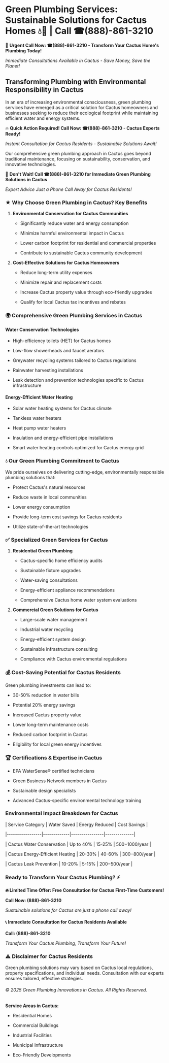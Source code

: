 # Green Plumbing Services: Sustainable Solutions for Cactus Homes 💧🌿 | Call ☎(888)-861-3210

🚨 **Urgent Call Now: ☎(888)-861-3210 - Transform Your Cactus Home's Plumbing Today!**
*Immediate Consultations Available in Cactus - Save Money, Save the Planet!*

## Transforming Plumbing with Environmental Responsibility in Cactus

In an era of increasing environmental consciousness, green plumbing services have emerged as a critical solution for Cactus homeowners and businesses seeking to reduce their ecological footprint while maintaining efficient water and energy systems. 

🔥 **Quick Action Required! Call Now: ☎(888)-861-3210 - Cactus Experts Ready!**
*Instant Consultation for Cactus Residents - Sustainable Solutions Await!*

Our comprehensive green plumbing approach in Cactus goes beyond traditional maintenance, focusing on sustainability, conservation, and innovative technologies.

🚨 **Don't Wait! Call ☎(888)-861-3210 for Immediate Green Plumbing Solutions in Cactus**
*Expert Advice Just a Phone Call Away for Cactus Residents!*

### ★ Why Choose Green Plumbing in Cactus? Key Benefits

1. **Environmental Conservation for Cactus Communities** 
   - Significantly reduce water and energy consumption
   - Minimize harmful environmental impact in Cactus
   - Lower carbon footprint for residential and commercial properties
   - Contribute to sustainable Cactus community development

2. **Cost-Effective Solutions for Cactus Homeowners** 
   - Reduce long-term utility expenses
   - Minimize repair and replacement costs
   - Increase Cactus property value through eco-friendly upgrades
   - Qualify for local Cactus tax incentives and rebates

### 🌍 Comprehensive Green Plumbing Services in Cactus

#### Water Conservation Technologies
- High-efficiency toilets (HET) for Cactus homes
- Low-flow showerheads and faucet aerators
- Greywater recycling systems tailored to Cactus regulations
- Rainwater harvesting installations
- Leak detection and prevention technologies specific to Cactus infrastructure

#### Energy-Efficient Water Heating
- Solar water heating systems for Cactus climate
- Tankless water heaters
- Heat pump water heaters
- Insulation and energy-efficient pipe installations
- Smart water heating controls optimized for Cactus energy grid

### 💧 Our Green Plumbing Commitment to Cactus

We pride ourselves on delivering cutting-edge, environmentally responsible plumbing solutions that:
- Protect Cactus's natural resources
- Reduce waste in local communities
- Lower energy consumption
- Provide long-term cost savings for Cactus residents
- Utilize state-of-the-art technologies

### ✅ Specialized Green Services for Cactus

1. **Residential Green Plumbing**
   - Cactus-specific home efficiency audits
   - Sustainable fixture upgrades
   - Water-saving consultations
   - Energy-efficient appliance recommendations
   - Comprehensive Cactus home water system evaluations

2. **Commercial Green Solutions for Cactus**
   - Large-scale water management
   - Industrial water recycling
   - Energy-efficient system design
   - Sustainable infrastructure consulting
   - Compliance with Cactus environmental regulations

### 💰 Cost-Saving Potential for Cactus Residents

Green plumbing investments can lead to:
- 30-50% reduction in water bills
- Potential 20% energy savings
- Increased Cactus property value
- Lower long-term maintenance costs
- Reduced carbon footprint in Cactus
- Eligibility for local green energy incentives

### 🏆 Certifications & Expertise in Cactus

- EPA WaterSense® certified technicians
- Green Business Network members in Cactus
- Sustainable design specialists
- Advanced Cactus-specific environmental technology training

### Environmental Impact Breakdown for Cactus

| Service Category | Water Saved | Energy Reduced | Cost Savings |
|-----------------|-------------|----------------|--------------|
| Cactus Water Conservation | Up to 40% | 15-25% | $500-$1000/year |
| Cactus Energy-Efficient Heating | 20-30% | 40-60% | $300-$800/year |
| Cactus Leak Prevention | 10-20% | 5-15% | $200-$500/year |

### Ready to Transform Your Cactus Plumbing? ⚡

**🔥 Limited Time Offer: Free Consultation for Cactus First-Time Customers!**

**Call Now: (888)-861-3210**
*Sustainable solutions for Cactus are just a phone call away!*

#### 📞 Immediate Consultation for Cactus Residents Available

**Call: (888)-861-3210**
*Transform Your Cactus Plumbing, Transform Your Future!*

### ⚠️ Disclaimer for Cactus Residents

Green plumbing solutions may vary based on Cactus local regulations, property specifications, and individual needs. Consultation with our experts ensures tailored, effective strategies.

###### © 2025 Green Plumbing Innovations in Cactus. All Rights Reserved.

**Service Areas in Cactus:** 
- Residential Homes
- Commercial Buildings
- Industrial Facilities
- Municipal Infrastructure
- Eco-Friendly Developments